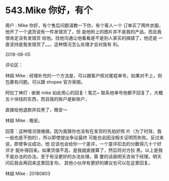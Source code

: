 # 543.Mike 你好，有个

用户 : Mike 你好，有个售后问题请教一下你，有个客人一个 订单买了两件衣服，他开了一个退货说有一件发错货了，但 是他附上的图片并不是我的产品，而且我很肯定没有发错货 给他。找他沟通让他看看是不是别人家买的搞错了，他还是 一直坚持是我发错货了。。。这种情况怎么处理才会对我有 利。

2018-08-05

评论区：

林超 Mike : 经理补充的一个方法是，可以跟客户核对尾程单号，如果对不上，则包裹有问题。可以跟 shopee 官方索赔。

阿拉丁神灯 : 谢谢 mike 如此用心的回复！笔芯~ 联系他单号他都不回复了，大概五十块钱的东西，而且我的账户是新账户，

直接给他退款并拉黑了，晚安～

林超 Mike : 晚安。

回答：这种情况很难搞，因为我猜你也没有在发货时先拍好照 片（为了时效，我一般也是不拍的），所以即使提出争议最终 可能也会因没相关证明而失败。反过来说，即使争议成功，他 应该也会给你一个差评，一个差评扣去的分数得几十个好评才 能补得回来。如果货值不高，是我就直接算了，然后将对方拉 黑。以上是我不是办法的办法。至于有没更好的办法处理，需 要的话我明天咨询下经理，明天问后我会再回来这里回复你。 其他小伙伴有更好的建议也可以在这里回复。

林超 Mike : 20180803